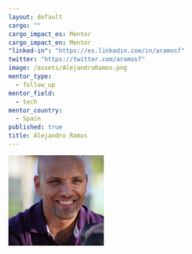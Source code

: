 ```yaml
---
layout: default
cargo: ""
cargo_impact_es: Mentor
cargo_impact_en: Mentor
"linked-in": "https://es.linkedin.com/in/aramosf"
twitter: "https://twitter.com/aramosf"
image: /assets/AlejandroRamos.png
mentor_type: 
  - follow_up
mentor_field: 
  - tech
mentor_country: 
  - Spain
published: true
title: Alejandro Ramos
---
```




![AlejandroRamos.png](/assets/AlejandroRamos.png)
